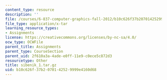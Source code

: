 ```yaml
---
content_type: resource
description: ''
file: /courses/6-837-computer-graphics-fall-2012/b10c626f37b2070142529999e4160d68_sibenik_1.tar.gz
file_type: application/x-tar
learning_resource_types:
- Assignments
license: https://creativecommons.org/licenses/by-nc-sa/4.0/
ocw_type: OCWFile
parent_title: Assignments
parent_type: CourseSection
parent_uid: 2f610a3a-4ade-e0ff-11e9-c0ece5c872d3
resourcetype: Other
title: sibenik_1.tar.gz
uid: b10c626f-37b2-0701-4252-9999e4160d68
---
```

